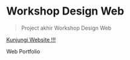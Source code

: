 # Workshop Design Web
> Project akhir Workshop Design Web

[Kunjungi Website !!!]( https://revaldo11.github.io/Workshop-Design-Web/)

Web Portfolio
